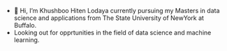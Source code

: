 - 👋 Hi, I’m Khushboo Hiten Lodaya currently pursuing my Masters in data science and applications from The State University of NewYork at Buffalo.
- Looking out for opprtunities in the field of data science and machine learning.

<!---
khushi1805/khushi1805 is a ✨ special ✨ repository because its `README.md` (this file) appears on your GitHub profile.
You can click the Preview link to take a look at your changes.
--->
